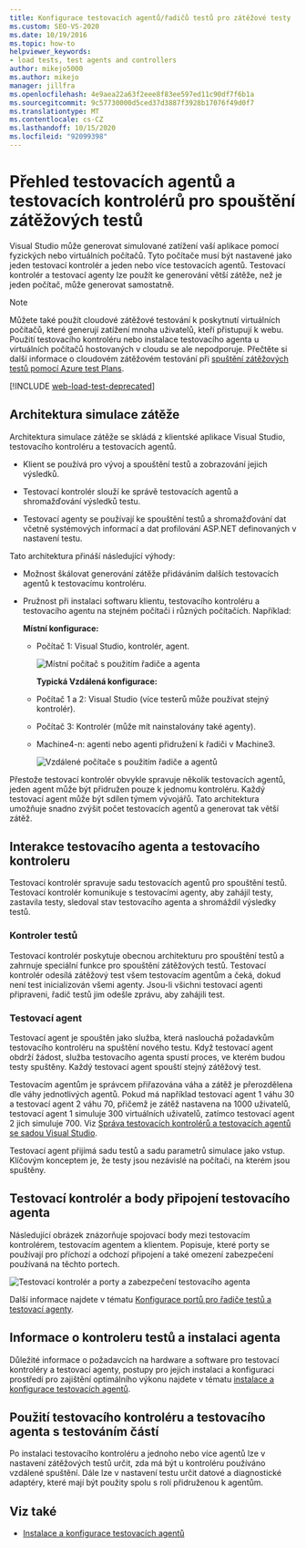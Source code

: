```yaml
---
title: Konfigurace testovacích agentů/řadičů testů pro zátěžové testy
ms.custom: SEO-VS-2020
ms.date: 10/19/2016
ms.topic: how-to
helpviewer_keywords:
- load tests, test agents and controllers
author: mikejo5000
ms.author: mikejo
manager: jillfra
ms.openlocfilehash: 4e9aea22a63f2eee8f83ee597ed11c90df7f6b1a
ms.sourcegitcommit: 9c57730000d5ced37d3887f3928b17076f49d0f7
ms.translationtype: MT
ms.contentlocale: cs-CZ
ms.lasthandoff: 10/15/2020
ms.locfileid: "92099398"
---
```

# <a name="overview-of-test-agents-and-test-controllers-for-running-load-tests"></a>Přehled testovacích agentů a testovacích kontrolérů pro spouštění zátěžových testů

Visual Studio může generovat simulované zatížení vaší aplikace pomocí fyzických nebo virtuálních počítačů. Tyto počítače musí být nastavené jako jeden testovací kontrolér a jeden nebo více testovacích agentů. Testovací kontrolér a testovací agenty lze použít ke generování větší zátěže, než je jeden počítač, může generovat samostatně.

> [!NOTE]
> Můžete také použít cloudové zátěžové testování k poskytnutí virtuálních počítačů, které generují zatížení mnoha uživatelů, kteří přistupují k webu. Použití testovacího kontroléru nebo instalace testovacího agenta u virtuálních počítačů hostovaných v cloudu se ale nepodporuje. Přečtěte si další informace o cloudovém zátěžovém testování při [spuštění zátěžových testů pomocí Azure test Plans](/azure/devops/test/load-test/get-started-simple-cloud-load-test?view=vsts&preserve-view=true).

[!INCLUDE [web-load-test-deprecated](includes/web-load-test-deprecated.md)]

## <a name="load-simulation-architecture"></a>Architektura simulace zátěže

Architektura simulace zátěže se skládá z klientské aplikace Visual Studio, testovacího kontroléru a testovacích agentů.

- Klient se používá pro vývoj a spouštění testů a zobrazování jejich výsledků.

- Testovací kontrolér slouží ke správě testovacích agentů a shromažďování výsledků testu.

- Testovací agenty se používají ke spouštění testů a shromažďování dat včetně systémových informací a dat profilování ASP.NET definovaných v nastavení testu.

Tato architektura přináší následující výhody:

- Možnost škálovat generování zátěže přidáváním dalších testovacích agentů k testovacímu kontroléru.

- Pružnost při instalaci softwaru klientu, testovacího kontroléru a testovacího agentu na stejném počítači i různých počítačích. Například:

   **Místní konfigurace:**

  - Počítač 1: Visual Studio, kontrolér, agent.

    ![Místní počítač s použitím řadiče a agenta](./media/load-test-configa.png)

    **Typická Vzdálená konfigurace:**

  - Počítač 1 a 2: Visual Studio (více testerů může používat stejný kontrolér).

  - Počítač 3: Kontrolér (může mít nainstalovány také agenty).

  - Machine4-n: agenti nebo agenti přidružení k řadiči v Machine3.

    ![Vzdálené počítače s použitím řadiče a agentů](./media/load-test-configb.png)

Přestože testovací kontrolér obvykle spravuje několik testovacích agentů, jeden agent může být přidružen pouze k jednomu kontroléru. Každý testovací agent může být sdílen týmem vývojářů. Tato architektura umožňuje snadno zvýšit počet testovacích agentů a generovat tak větší zátěž.

## <a name="test-agent-and-test-controller-interaction"></a>Interakce testovacího agenta a testovacího kontroleru

Testovací kontrolér spravuje sadu testovacích agentů pro spouštění testů. Testovací kontrolér komunikuje s testovacími agenty, aby zahájil testy, zastavila testy, sledoval stav testovacího agenta a shromáždil výsledky testů.

### <a name="test-controller"></a>Kontroler testů

Testovací kontrolér poskytuje obecnou architekturu pro spouštění testů a zahrnuje speciální funkce pro spouštění zátěžových testů. Testovací kontrolér odesílá zátěžový test všem testovacím agentům a čeká, dokud není test inicializován všemi agenty. Jsou-li všichni testovací agenti připraveni, řadič testů jim odešle zprávu, aby zahájili test.

### <a name="test-agent"></a>Testovací agent

Testovací agent je spouštěn jako služba, která naslouchá požadavkům testovacího kontroléru na spuštění nového testu. Když testovací agent obdrží žádost, služba testovacího agenta spustí proces, ve kterém budou testy spuštěny. Každý testovací agent spouští stejný zátěžový test.

Testovacím agentům je správcem přiřazována váha a zátěž je přerozdělena dle váhy jednotlivých agentů. Pokud má například testovací agent 1 váhu 30 a testovací agent 2 váhu 70, přičemž je zátěž nastavena na 1000 uživatelů, testovací agent 1 simuluje 300 virtuálních uživatelů, zatímco testovací agent 2 jich simuluje 700. Viz [Správa testovacích kontrolérů a testovacích agentů se sadou Visual Studio](../test/manage-test-controllers-and-test-agents.md).

Testovací agent přijímá sadu testů a sadu parametrů simulace jako vstup. Klíčovým konceptem je, že testy jsou nezávislé na počítači, na kterém jsou spuštěny.

## <a name="test-controller-and-test-agent-connection-points"></a>Testovací kontrolér a body připojení testovacího agenta

Následující obrázek znázorňuje spojovací body mezi testovacím kontrolérem, testovacím agentem a klientem. Popisuje, které porty se používají pro příchozí a odchozí připojení a také omezení zabezpečení používaná na těchto portech.

![Testovací kontrolér a porty a zabezpečení testovacího agenta](./media/test-controller-agent-firewall.png)

Další informace najdete v tématu [Konfigurace portů pro řadiče testů a testovací agenty](../test/configure-ports-for-test-controllers-and-test-agents.md).

## <a name="test-controller-and-agent-installation-information"></a>Informace o kontroleru testů a instalaci agenta

Důležité informace o požadavcích na hardware a software pro testovací kontroléry a testovací agenty, postupy pro jejich instalaci a konfiguraci prostředí pro zajištění optimálního výkonu najdete v tématu [instalace a konfigurace testovacích agentů](../test/lab-management/install-configure-test-agents.md).

## <a name="use-the-test-controller-and-test-agent-with-unit-tests"></a>Použití testovacího kontroléru a testovacího agenta s testováním částí

Po instalaci testovacího kontroléru a jednoho nebo více agentů lze v nastavení zátěžových testů určit, zda má být u kontroléru používáno vzdálené spuštění. Dále lze v nastavení testu určit datové a diagnostické adaptéry, které mají být použity spolu s rolí přidruženou k agentům.

## <a name="see-also"></a>Viz také

- [Instalace a konfigurace testovacích agentů](../test/lab-management/install-configure-test-agents.md)
